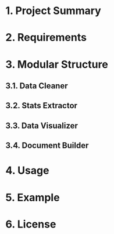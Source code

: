 # 1. Project Summary
# 2. Requirements
# 3. Modular Structure
## 3.1. Data Cleaner
## 3.2. Stats Extractor
## 3.3. Data Visualizer
## 3.4. Document Builder
# 4. Usage
# 5. Example
# 6. License